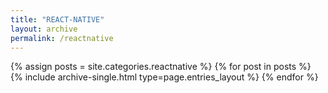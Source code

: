```yaml
---
title: "REACT-NATIVE"
layout: archive
permalink: /reactnative
---
```


{% assign posts = site.categories.reactnative %}
{% for post in posts %} {% include archive-single.html type=page.entries_layout %} {% endfor %}

